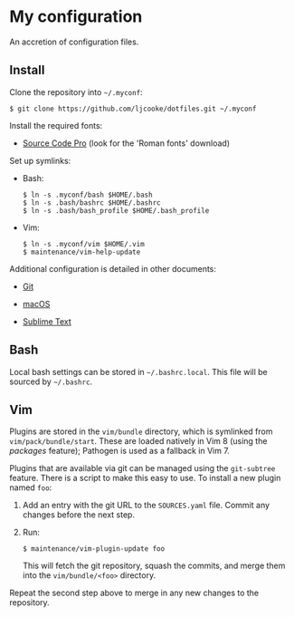 # My configuration

An accretion of configuration files.

## Install

Clone the repository into `~/.myconf`:

    $ git clone https://github.com/ljcooke/dotfiles.git ~/.myconf

Install the required fonts:

  - [Source Code Pro](https://github.com/adobe-fonts/source-code-pro/releases)
    (look for the 'Roman fonts' download)

Set up symlinks:

  - Bash:

        $ ln -s .myconf/bash $HOME/.bash
        $ ln -s .bash/bashrc $HOME/.bashrc
        $ ln -s .bash/bash_profile $HOME/.bash_profile

  - Vim:

        $ ln -s .myconf/vim $HOME/.vim
        $ maintenance/vim-help-update

Additional configuration is detailed in other documents:

  - [Git](git/README.md)

  - [macOS](macos/README.md)

  - [Sublime Text](sublime/README.md)

## Bash

Local bash settings can be stored in `~/.bashrc.local`. This file will be
sourced by `~/.bashrc`.

## Vim

Plugins are stored in the `vim/bundle` directory, which is symlinked from
`vim/pack/bundle/start`. These are loaded natively in Vim 8 (using the
*packages* feature); Pathogen is used as a fallback in Vim 7.

Plugins that are available via git can be managed using the `git-subtree`
feature. There is a script to make this easy to use. To install a new plugin
named `foo`:

 1. Add an entry with the git URL to the `SOURCES.yaml` file.
    Commit any changes before the next step.

 1. Run:

        $ maintenance/vim-plugin-update foo

    This will fetch the git repository, squash the commits, and merge them into
    the `vim/bundle/<foo>` directory.

Repeat the second step above to merge in any new changes to the repository.
